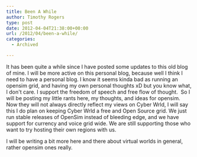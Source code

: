 ```yaml
---
title: Been A While
author: Timothy Rogers
type: post
date: 2012-04-04T21:38:00+00:00
url: /2012/04/been-a-while/
categories:
  - Archived

---
```

It has been quite a while since I have posted some updates to this old blog of mine. I will be more active on this personal blog, because well I think I need to have a personal blog. I know it seems kinda bad as running an opensim grid, and having my own personal thoughts xD but you know what, I don't care. I support the freedom of speech and free flow of thought.  So I will be posting my little rants here, my thoughts, and ideas for opensim. Now they will not always directly reflect my views on Cyber Wrld, I will say this I do plan on keeping Cyber Wrld a free and Open Source grid. We just run stable releases of OpenSim instead of bleeding edge, and we have support for currency and voice grid wide. We are still supporting those who want to try hosting their own regions with us.

I will be writing a bit more here and there about virtual worlds in general, rather opensim ones really.